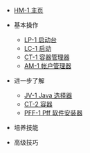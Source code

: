 - [HM-1 主页](/)

- 基本操作
  
  - [LP-1 启动台](/LP-1.md)
  - [LC-1 启动](/LC-1.md)
  - [CT-1 容器管理器](/CT-1.md)
  - [AM-1 帐户管理器](/AM-1.md)

- 进一步了解
  
  - [JV-1 Java 选择器](/JV-1.md)
  - [CT-2 容器](/CT-2.md)
  - [PFF-1 Pff 软件安装器](/PFF-1.md)

- 培养技能

- 高级技巧
